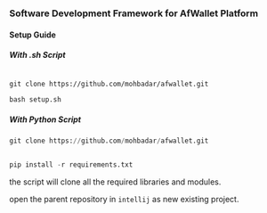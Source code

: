 ### Software Development Framework for AfWallet Platform 

#### Setup Guide

##### With .sh Script
```aidl

git clone https://github.com/mohbadar/afwallet.git

bash setup.sh
```

##### With Python Script

```python
git clone https://github.com/mohbadar/afwallet.git


pip install -r requirements.txt


```
the script will clone all the required libraries and modules.

open the parent repository in `intellij` as new existing project. 
